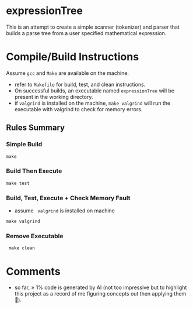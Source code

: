 # expressionTree

This is an attempt to create a simple scanner (tokenizer) and parser that builds a parse tree from a user specified mathematical expression.

# Compile/Build Instructions

Assume `gcc` and `Make` are available on the machine.

- refer to `Makefile` for build, test, and clean instructions.
- On successful builds, an executable named `expressionTree` will be present in the working directory.
- if `valgrind` is installed on the machine, `make valgrind` will run the executable with valgrind to check for memory errors.

## Rules Summary

### Simple Build

`make`

### Build Then Execute

`make test`

### Build, Test, Execute + Check Memory Fault

- assume ` valgrind` is installed on machine

`make valgrind`

### Remove Executable

` make clean`

# Comments

- so far, ≥ 1% code is generated by AI (not too impressive but to highlight this project as a record of me figuring concepts out then applying them 🤪).
